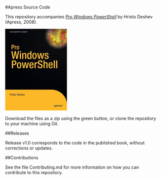 #Apress Source Code

This repository accompanies [*Pro Windows PowerShell*](http://www.apress.com/9781590599402) by Hristo Deshev (Apress, 2008).

![Cover image](9781590599402.jpg)

Download the files as a zip using the green button, or clone the repository to your machine using Git.

##Releases

Release v1.0 corresponds to the code in the published book, without corrections or updates.

##Contributions

See the file Contributing.md for more information on how you can contribute to this repository.
